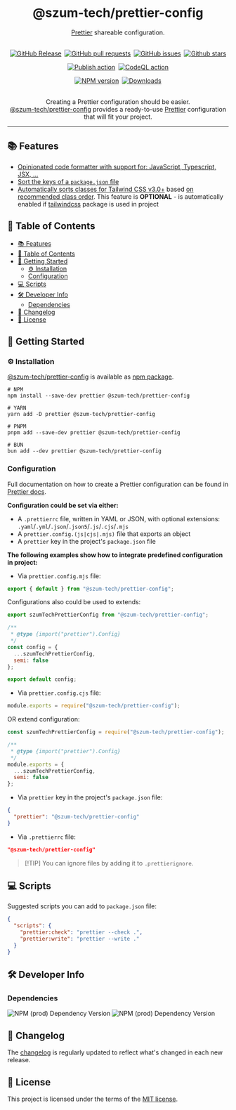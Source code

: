 <h1 align="center">@szum-tech/prettier-config</h1>
<p align="center"><a href="https://prettier.io">Prettier</a> shareable configuration. </p>
<br>
<div align="center" style="display: flex; flex-direction: column; gap: 1em;">
    <div style="display: flex; gap: .5em; justify-content: center">
        <a href="https://github.com/JanSzewczyk/prettier-config"><img alt="GitHub Release" src="https://img.shields.io/github/v/release/JanSzewczyk/prettier-config"></a>
        <a href="https://github.com/JanSzewczyk/prettier-config/pulls"><img alt="GitHub pull requests" src="https://img.shields.io/github/issues-pr/JanSzewczyk/prettier-config"></a>
        <a href="https://github.com/JanSzewczyk/prettier-config/issues"><img alt="GitHub issues" src="https://img.shields.io/github/issues/JanSzewczyk/prettier-config"></a>
        <a href="https://github.com/JanSzewczyk/prettier-config"><img alt="Github stars" src="https://img.shields.io/github/stars/JanSzewczyk/prettier-config?style=social"></a>
    </div>
    <div style="display: flex; gap: .5em; justify-content: center">
        <a href="https://github.com/JanSzewczyk/prettier-config/actions/workflows/publish.yml"><img alt="Publish action" src="https://github.com/JanSzewczyk/prettier-config/actions/workflows/publish.yml/badge.svg?branch=main"></a>
        <a href="https://github.com/JanSzewczyk/prettier-config/actions/workflows/codeql.yml"><img alt="CodeQL action" src="https://github.com/JanSzewczyk/prettier-config/actions/workflows/codeql.yml/badge.svg"></a>
    </div>
    <div style="display: flex; gap: .5em; justify-content: center">
        <a href="https://www.npmjs.com/package/@szum-tech/prettier-config"><img alt="NPM version" src="https://img.shields.io/npm/v/@szum-tech/prettier-config"></a>
        <a href="https://www.npmjs.com/package/@szum-tech/prettier-config"><img alt="Downloads" src="https://img.shields.io/npm/dm/@szum-tech/prettier-config"></a>
    </div>
</div>
<br>
<p align="center">
Creating a Prettier configuration should be easier.<br>
<a href="https://github.com/JanSzewczyk/prettier-config">@szum-tech/prettier-config</a> provides a ready-to-use <a href="https://prettier.io">Prettier</a> configuration that will fit your project.
</p>

---

## 📚 Features

- [Opinionated code formatter with support for: JavaScript, Typescript, JSX, ...](https://prettier.io/)
- [Sort the keys of a `package.json` file](https://github.com/matzkoh/prettier-plugin-packagejson#readme)
- [Automatically sorts classes for Tailwind CSS v3.0+](https://github.com/tailwindlabs/prettier-plugin-tailwindcss#readme)
  based
  [on recommended class order](https://tailwindcss.com/blog/automatic-class-sorting-with-prettier#how-classes-are-sorted).
  This feature is **OPTIONAL** - is automatically enabled if [tailwindcss](https://github.com/tailwindlabs/tailwindcss)
  package is used in project

## 📖 Table of Contents

<!-- TOC -->
  * [📚 Features](#-features)
  * [📖 Table of Contents](#-table-of-contents)
  * [🎯 Getting Started](#-getting-started)
    * [⚙️ Installation](#-installation)
    * [Configuration](#configuration)
  * [💻 Scripts](#-scripts)
  * [🛠️ Developer Info](#-developer-info)
    * [Dependencies](#dependencies)
  * [📓 Changelog](#-changelog)
  * [📜 License](#-license)
<!-- TOC -->

## 🎯 Getting Started

### ⚙️ Installation

[@szum-tech/prettier-config](https://www.npmjs.com/package/@szum-tech/prettier-config) is available as
[npm package](https://www.npmjs.com/package/@szum-tech/prettier-config).

```shell
# NPM
npm install --save-dev prettier @szum-tech/prettier-config

# YARN
yarn add -D prettier @szum-tech/prettier-config

# PNPM
pnpm add --save-dev prettier @szum-tech/prettier-config

# BUN
bun add --dev prettier @szum-tech/prettier-config
```

### Configuration

Full documentation on how to create a Prettier configuration can be found in
[Prettier docs](https://prettier.io/docs/en/configuration).

**Configuration could be set via either:**

- A `.prettierrc` file, written in YAML or JSON, with optional extensions:
  `.yaml`/`.yml`/`.json`/`.json5`/`.js`/`.cjs`/`.mjs`
- A `prettier.config.(js|cjs|.mjs)` file that exports an object
- A `prettier` key in the project's `package.json` file

**The following examples show how to integrate predefined configuration in project:**

- Via `prettier.config.mjs` file:

```js
export { default } from "@szum-tech/prettier-config";
```

Configurations also could be used to extends:

```js
export szumTechPrettierConfig from "@szum-tech/prettier-config";

/**
 * @type {import("prettier").Config}
 */
const config = {
  ...szumTechPrettierConfig,
  semi: false
};

export default config;
```

- Via `prettier.config.cjs` file:

```js
module.exports = require("@szum-tech/prettier-config");
```

OR extend configuration:

```js
const szumTechPrettierConfig = require("@szum-tech/prettier-config");

/**
 * @type {import("prettier").Config}
 */
module.exports = {
  ...szumTechPrettierConfig,
  semi: false
};
```

- Via `prettier` key in the project's `package.json` file:

```json
{
  "prettier": "@szum-tech/prettier-config"
}
```

- Via `.prettierrc` file:

```json
"@szum-tech/prettier-config"
```

> [!TIP] You can ignore files by adding it to `.prettierignore`.

## 💻 Scripts

Suggested scripts you can add to `package.json` file:

```json
{
  "scripts": {
    "prettier:check": "prettier --check .",
    "prettier:write": "prettier --write ."
  }
}
```

## 🛠️ Developer Info

### Dependencies

![NPM (prod) Dependency Version](https://img.shields.io/npm/dependency-version/%40szum-tech%2Fprettier-config/prettier-plugin-packagejson)
![NPM (prod) Dependency Version](https://img.shields.io/npm/dependency-version/%40szum-tech%2Fprettier-config/prettier-plugin-tailwindcss)

## 📓 Changelog

The [changelog](https://github.com/JanSzewczyk/prettier-config/blob/main/CHANGELOG.md) is regularly updated to reflect
what's changed in each new release.

## 📜 License

This project is licensed under the terms of the
[MIT license](https://github.com/JanSzewczyk/prettier-config/blob/main/LICENCE).
